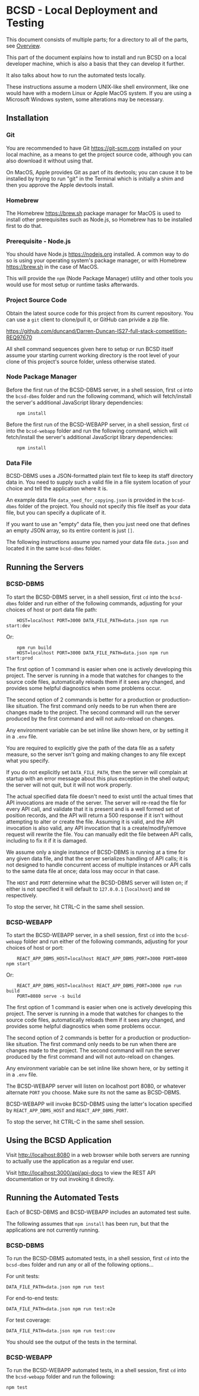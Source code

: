 # BCSD - Local Deployment and Testing

This document consists of multiple parts; for a directory to all of the
parts, see [Overview](../README.md).

This part of the document explains how to install and run BCSD on a local
developer machine, which is also a basis that they can develop it further.

It also talks about how to run the automated tests locally.

These instructions assume a modern UNIX-like shell environment, like one
would have with a modern Linux or Apple MacOS system.  If you are using a
Microsoft Windows system, some alterations may be necessary.

## Installation

### Git

You are recommended to have Git <https://git-scm.com> installed on your
local machine, as a means to get the project source code, although you can
also download it without using that.

On MacOS, Apple provides Git as part of its devtools; you can cause it to
be installed by trying to run "git" in the Terminal which is initially a
shim and then you approve the Apple devtools install.

### Homebrew

The Homebrew <https://brew.sh> package manager for MacOS is used to install
other prerequisites such as Node.js, so Homebrew has to be installed first
to do that.

### Prerequisite - Node.js

You should have Node.js <https://nodejs.org> installed.
A common way to do so is using your operating system's package manager,
or with Homebrew <https://brew.sh> in the case of MacOS.

This will provide the `npm` (Node Package Manager) utility and other tools
you would use for most setup or runtime tasks afterwards.

### Project Source Code

Obtain the latest source code for this project from its current repository.
You can use a `git` client to clone/pull it, or GitHub can privide a zip file.

<https://github.com/duncand/Darren-Duncan-IS27-full-stack-competition-REQ97670>

All shell command sequences given here to setup or run BCSD itself assume
your starting current working directory is the root level of your clone of
this project's source folder, unless otherwise stated.

### Node Package Manager

Before the first run of the BCSD-DBMS server, in a shell session, first
`cd` into the `bcsd-dbms` folder and run the following command, which
will fetch/install the server's additional JavaScript library dependencies:

```
    npm install
```

Before the first run of the BCSD-WEBAPP server, in a shell session, first
`cd` into the `bcsd-webapp` folder and run the following command, which
will fetch/install the server's additional JavaScript library dependencies:

```
    npm install
```

### Data File

BCSD-DBMS uses a JSON-formatted plain text file to keep its staff directory
data in.  You need to supply such a valid file in a file system location of
your choice and tell the application where it is.

An example data file `data_seed_for_copying.json` is provided in the
`bcsd-dbms` folder of the project.  You should not specify this file
itself as your data file, but you can specify a duplicate of it.

If you want to use an "empty" data file, then you just need one that
defines an empty JSON array, so its entire content is just `[]`.

The following instructions assume you named your data file `data.json` and
located it in the same `bcsd-dbms` folder.

## Running the Servers

### BCSD-DBMS

To start the BCSD-DBMS server, in a shell session, first `cd` into the
`bcsd-dbms` folder and run either of the following commands,
adjusting for your choices of host or port data file path:

```
    HOST=localhost PORT=3000 DATA_FILE_PATH=data.json npm run start:dev
```

Or:

```
    npm run build
    HOST=localhost PORT=3000 DATA_FILE_PATH=data.json npm run start:prod
```

The first option of 1 command is easier when one is actively developing
this project.  The server is running in a mode that watches for changes to
the source code files, automatically reloads them if it sees any changed,
and provides some helpful diagnostics when some problems occur.

The second option of 2 commands is better for a production or
production-like situation.  The first command only needs to be run when
there are changes made to the project.  The second command will run the
server produced by the first command and will not auto-reload on changes.

Any environment variable can be set inline like shown here,
or by setting it in a `.env` file.

You are required to explicitly give the path of the data file as a safety
measure, so the server isn't going and making changes to any file except
what you specify.

If you do not explicitly set `DATA_FILE_PATH`, then the server will
complain at startup with an error message about this plus exception in the
shell output; the server will not quit, but it will not work properly.

The actual specified data file doesn't need to exist until the actual times
that API invocations are made of the server.  The server will re-read the
file for every API call, and validate that it is present and is a well
formed set of position records, and the API will return a 500 response if it
isn't without attempting to alter or create the file.  Assuming it is
valid, and the API invocation is also valid, any API invocation that is
a create/modify/remove request will rewrite the file.  You can manually
edit the file between API calls, including to fix it if it is damaged.

We assume only a single instance of BCSD-DBMS is running at a time for
any given data file, and that the server serializes handling of API calls;
it is not designed to handle concurrent access of multiple instances or
API calls to the same data file at once; data loss may occur in that case.

The `HOST` and `PORT` determine what the BCSD-DBMS server will listen on;
if either is not specified it will default to `127.0.0.1` (`localhost`) and
`80` respectively.

To stop the server, hit CTRL-C in the same shell session.

### BCSD-WEBAPP

To start the BCSD-WEBAPP server, in a shell session, first `cd` into the
`bcsd-webapp` folder and run either of the following commands,
adjusting for your choices of host or port:

```
    REACT_APP_DBMS_HOST=localhost REACT_APP_DBMS_PORT=3000 PORT=8080 npm start
```

Or:

```
    REACT_APP_DBMS_HOST=localhost REACT_APP_DBMS_PORT=3000 npm run build
    PORT=8080 serve -s build
```

The first option of 1 command is easier when one is actively developing
this project.  The server is running in a mode that watches for changes to
the source code files, automatically reloads them if it sees any changed,
and provides some helpful diagnostics when some problems occur.

The second option of 2 commands is better for a production or
production-like situation.  The first command only needs to be run when
there are changes made to the project.  The second command will run the
server produced by the first command and will not auto-reload on changes.

Any environment variable can be set inline like shown here,
or by setting it in a `.env` file.

The BCSD-WEBAPP server will listen on localhost port 8080, or whatever
alternate `PORT` you choose.  Make sure its not the same as BCSD-DBMS.

BCSD-WEBAPP will invoke BCSD-DBMS using the latter's location specified by
`REACT_APP_DBMS_HOST` and `REACT_APP_DBMS_PORT`.

To stop the server, hit CTRL-C in the same shell session.

## Using the BCSD Application

Visit <http://localhost:8080> in a web browser while both servers are
running to actually use the application as a regular end user.

Visit <http://localhost:3000/api/api-docs> to view the REST API
documentation or try out invoking it directly.

## Running the Automated Tests

Each of BCSD-DBMS and BCSD-WEBAPP includes an automated test suite.

The following assumes that `npm install` has been run, but that the
applications are not currently running.

### BCSD-DBMS

To run the BCSD-DBMS automated tests, in a shell session, first `cd` into
the `bcsd-dbms` folder and run any or all of the following options...

For unit tests:

```
DATA_FILE_PATH=data.json npm run test
```

For end-to-end tests:

```
DATA_FILE_PATH=data.json npm run test:e2e
```

For test coverage:

```
DATA_FILE_PATH=data.json npm run test:cov
```

You should see the output of the tests in the terminal.

### BCSD-WEBAPP

To run the BCSD-WEBAPP automated tests, in a shell session, first `cd` into
the `bcsd-webapp` folder and run the following:

```
npm test
```
